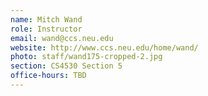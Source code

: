 ```yaml
---
name: Mitch Wand 
role: Instructor
email: wand@ccs.neu.edu
website: http://www.ccs.neu.edu/home/wand/
photo: staff/wand175-cropped-2.jpg
section: CS4530 Section 5
office-hours: TBD
---
```


